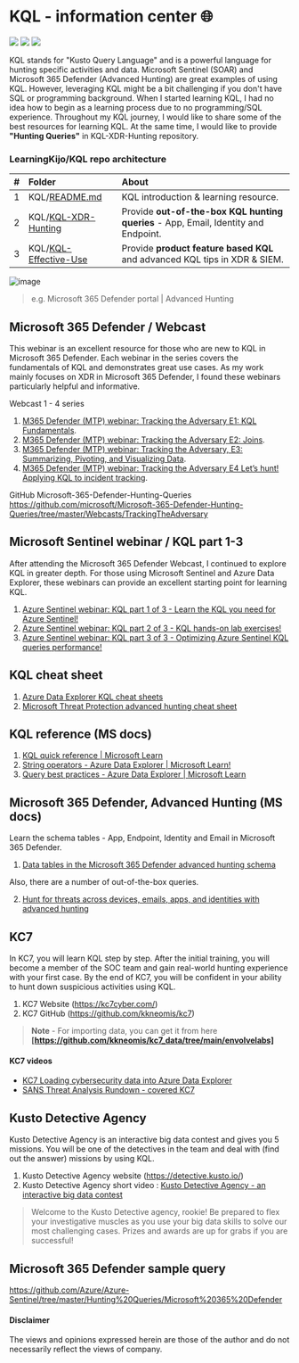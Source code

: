 # KQL - information center 🌐
<a href="https://learn.microsoft.com/en-us/azure/data-explorer/kusto/query/"><img src="https://img.shields.io/badge/Azure-KQL-00B2FF.svg?logo=microsoftazure&style=popout"></a>
<a href="https://learn.microsoft.com/en-us/azure/data-explorer/kusto/query/"><img src="https://img.shields.io/badge/Azure%20Data%20Explorer-%230078D4.svg?&style=popout&logo=azure%20data%20explorer&logoColor=white"/></a>
<a href="https://www.linkedin.com/in/kijo-niimura/"><img src="https://img.shields.io/badge/-Linkedin-0077B5.svg?logo=linkedin&style=popout"></a>

KQL stands for "Kusto Query Language" and is a powerful language for hunting specific activities and data. Microsoft Sentinel (SOAR) and Microsoft 365 Defender (Advanced Hunting) are great examples of using KQL. However, leveraging KQL might be a bit challenging if you don't have SQL or programming background. When I started learning KQL, I had no idea how to begin as a learning process due to no programming/SQL experience. Throughout my KQL journey, I would like to share some of the best resources for learning KQL. At the same time, I would like to provide **"Hunting Queries"** in KQL-XDR-Hunting repository.

### LearningKijo/KQL repo architecture

| # | Folder | About |
|:---|:---|:---|
|1 |KQL/[README.md](https://github.com/LearningKijo/KQL/blob/main/README.md) | KQL introduction & learning resource. |
|2 |KQL/[KQL-XDR-Hunting](https://github.com/LearningKijo/KQL/tree/main/KQL-XDR-Hunting)| Provide **out-of-the-box KQL hunting queries** - App, Email, Identity and Endpoint. |
|3 |KQL/[KQL-Effective-Use](https://github.com/LearningKijo/KQL/tree/main/KQL-Effective-Use)| Provide **product feature based KQL** and advanced KQL tips in XDR & SIEM. |

![image](https://user-images.githubusercontent.com/120234772/216594925-eb0c7249-0ac1-426e-bab8-539f50eafbe0.png)
> e.g. Microsoft 365 Defender portal | Advanced Hunting  

## Microsoft 365 Defender / Webcast 
This webinar is an excellent resource for those who are new to KQL in Microsoft 365 Defender. Each webinar in the series covers the fundamentals of KQL and demonstrates great use cases. As my work mainly focuses on XDR in Microsoft 365 Defender, I found these webinars particularly helpful and informative.

Webcast 1 - 4 series 
1. [M365 Defender (MTP) webinar: Tracking the Adversary E1: KQL Fundamentals](https://www.youtube.com/watch?v=0D9TkGjeJwM).
2. [M365 Defender (MTP) webinar: Tracking the Adversary E2: Joins](https://www.youtube.com/watch?v=LMrO6K5TWOU).
3. [M365 Defender (MTP) webinar: Tracking the Adversary, E3: Summarizing, Pivoting, and Visualizing Data](https://www.youtube.com/watch?v=UKnk9U1NH6Y).
4. [M365 Defender (MTP) webinar: Tracking the Adversary E4 Let’s hunt! Applying KQL to incident tracking](https://www.youtube.com/watch?v=2EUxOc_LNd8&list=RDCMUCGTUbqE3SJiLgtvWjIkSQuQ&index=3). <br>

GitHub Microsoft-365-Defender-Hunting-Queries <br>
https://github.com/microsoft/Microsoft-365-Defender-Hunting-Queries/tree/master/Webcasts/TrackingTheAdversary

## Microsoft Sentinel webinar / KQL part 1-3 
After attending the Microsoft 365 Defender Webcast, I continued to explore KQL in greater depth. For those using Microsoft Sentinel and Azure Data Explorer, these webinars can provide an excellent starting point for learning KQL.

1. [Azure Sentinel webinar: KQL part 1 of 3 - Learn the KQL you need for Azure Sentinel!](https://www.youtube.com/watch?v=EDCBLULjtCM)
2. [Azure Sentinel webinar: KQL part 2 of 3 - KQL hands-on lab exercises!](https://www.youtube.com/watch?v=YKD_OFLMpf8)
3. [Azure Sentinel webinar: KQL part 3 of 3 - Optimizing Azure Sentinel KQL queries performance!](https://www.youtube.com/watch?v=jN1Cz0JcLYU)

## KQL cheat sheet
1. [Azure Data Explorer KQL cheat sheets](https://techcommunity.microsoft.com/t5/azure-data-explorer-blog/azure-data-explorer-kql-cheat-sheets/ba-p/1057404)
2. [Microsoft Threat Protection advanced hunting cheat sheet](https://techcommunity.microsoft.com/t5/microsoft-365-defender-blog/microsoft-threat-protection-advanced-hunting-cheat-sheet/ba-p/1505100) 

## KQL reference (MS docs)
1. [KQL quick reference | Microsoft Learn](https://learn.microsoft.com/en-us/azure/data-explorer/kql-quick-reference)
2. [String operators - Azure Data Explorer | Microsoft Learn!](https://learn.microsoft.com/en-us/azure/data-explorer/kusto/query/datatypes-string-operators)
3. [Query best practices - Azure Data Explorer | Microsoft Learn](https://learn.microsoft.com/en-us/azure/data-explorer/kql-quick-reference)

## Microsoft 365 Defender, Advanced Hunting (MS docs)
Learn the schema tables - App, Endpoint, Identity and Email in Microsoft 365 Defender.
1. [Data tables in the Microsoft 365 Defender advanced hunting schema](https://learn.microsoft.com/en-us/microsoft-365/security/defender/advanced-hunting-schema-tables?view=o365-worldwide)<br>

Also, there are a number of out-of-the-box queries.<br>

2. [Hunt for threats across devices, emails, apps, and identities with advanced hunting](https://learn.microsoft.com/en-us/microsoft-365/security/defender/advanced-hunting-query-emails-devices?view=o365-worldwide)

## KC7 
In KC7, you will learn KQL step by step. After the initial training, you will become a member of the SOC team and gain real-world hunting experience with your first case. By the end of KC7, you will be confident in your ability to hunt down suspicious activities using KQL.
1. KC7 Website (https://kc7cyber.com/) 
2. KC7 GitHub (https://github.com/kkneomis/kc7)

> **Note** - For importing data, you can get it from here **[https://github.com/kkneomis/kc7_data/tree/main/envolvelabs]**

#### KC7 videos
- [KC7 Loading cybersecurity data into Azure Data Explorer](https://www.youtube.com/watch?v=aHJxEHIHq0k)
- [SANS Threat Analysis Rundown - covered KC7](https://www.youtube.com/watch?v=b82yaK15kfQ)

## Kusto Detective Agency
Kusto Detective Agency is an interactive big data contest and gives you 5 missions. You will be one of the detectives in the team and deal with (find out the answer) missions by using KQL.
1. Kusto Detective Agency website (https://detective.kusto.io/)
2. Kusto Detective Agency short video : [Kusto Detective Agency - an interactive big data contest](https://www.youtube.com/watch?v=BaW0qsxxYRc)
> Welcome to the Kusto Detective agency, rookie!  Be prepared to flex your investigative muscles as you use your big data skills to solve our most challenging cases.  Prizes and awards are up for grabs if you are successful!

## Microsoft 365 Defender sample query
https://github.com/Azure/Azure-Sentinel/tree/master/Hunting%20Queries/Microsoft%20365%20Defender

#### Disclaimer
The views and opinions expressed herein are those of the author and do not necessarily reflect the views of company.
